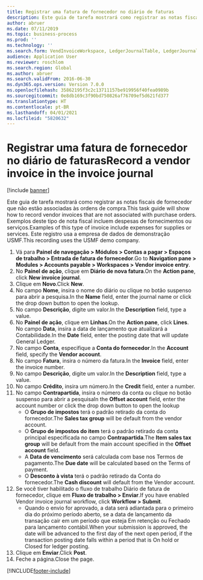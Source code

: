 ```yaml
---
title: Registrar uma fatura de fornecedor no diário de faturas
description: Este guia de tarefa mostrará como registrar as notas fiscais de fornecedor que não estão associadas às ordens de compra.
author: abruer
ms.date: 07/11/2019
ms.topic: business-process
ms.prod: ''
ms.technology: ''
ms.search.form: VendInvoiceWorkspace, LedgerJournalTable, LedgerJournalTransVendInvoice
audience: Application User
ms.reviewer: roschlom
ms.search.region: Global
ms.author: abruer
ms.search.validFrom: 2016-06-30
ms.dyn365.ops.version: Version 7.0.0
ms.openlocfilehash: 35862195f3c2c13711157be919956f40fea0989b
ms.sourcegitcommit: 0e8db169c3f90bd750826af76709ef5d621fd377
ms.translationtype: HT
ms.contentlocale: pt-BR
ms.lasthandoff: 04/01/2021
ms.locfileid: "5820632"
---
```

# <a name="record-a-vendor-invoice-in-the-invoice-journal"></a><span data-ttu-id="a4caf-103">Registrar uma fatura de fornecedor no diário de faturas</span><span class="sxs-lookup"><span data-stu-id="a4caf-103">Record a vendor invoice in the invoice journal</span></span>

[!include [banner](../../includes/banner.md)]

<span data-ttu-id="a4caf-104">Este guia de tarefa mostrará como registrar as notas fiscais de fornecedor que não estão associadas às ordens de compra.</span><span class="sxs-lookup"><span data-stu-id="a4caf-104">This task guide will show how to record vendor invoices that are not associated with purchase orders.</span></span> <span data-ttu-id="a4caf-105">Exemplos deste tipo de nota fiscal incluem despesas de fornecimentos ou serviços.</span><span class="sxs-lookup"><span data-stu-id="a4caf-105">Examples of this type of invoice include expenses for supplies or services.</span></span>  <span data-ttu-id="a4caf-106">Este registro usa a empresa de dados de demonstração USMF.</span><span class="sxs-lookup"><span data-stu-id="a4caf-106">This recording uses the USMF demo company.</span></span>

1. <span data-ttu-id="a4caf-107">Vá para **Painel de navegação > Módulos > Contas a pagar > Espaços de trabalho > Entrada de fatura de fornecedor**.</span><span class="sxs-lookup"><span data-stu-id="a4caf-107">Go to **Navigation pane > Modules > Accounts payable > Workspaces > Vendor invoice entry**.</span></span>
2. <span data-ttu-id="a4caf-108">No **Painel de ação**, clique em **Diário de nova fatura**.</span><span class="sxs-lookup"><span data-stu-id="a4caf-108">On the **Action pane**, click **New invoice journal**.</span></span>
3. <span data-ttu-id="a4caf-109">Clique em **Novo**.</span><span class="sxs-lookup"><span data-stu-id="a4caf-109">Click **New**.</span></span>
4. <span data-ttu-id="a4caf-110">No campo **Nome**, insira o nome do diário ou clique no botão suspenso para abrir a pesquisa.</span><span class="sxs-lookup"><span data-stu-id="a4caf-110">In the **Name** field, enter the journal name or click the drop down button to open the lookup.</span></span>
5. <span data-ttu-id="a4caf-111">No campo **Descrição**, digite um valor.</span><span class="sxs-lookup"><span data-stu-id="a4caf-111">In the **Description** field, type a value.</span></span>
6. <span data-ttu-id="a4caf-112">No **Painel de ação**, clique em **Linhas**.</span><span class="sxs-lookup"><span data-stu-id="a4caf-112">On the **Action pane**, click **Lines**.</span></span> <span data-ttu-id="a4caf-113">No campo **Data**, insira a data de lançamento que atualizará a Contabilidade.</span><span class="sxs-lookup"><span data-stu-id="a4caf-113">In the **Date** field, enter the posting date that will update General Ledger.</span></span>  
7. <span data-ttu-id="a4caf-114">No campo **Conta**, especifique a **Conta do fornecedor**.</span><span class="sxs-lookup"><span data-stu-id="a4caf-114">In the **Account** field, specify the **Vendor account**.</span></span>
8. <span data-ttu-id="a4caf-115">No campo **Fatura**, insira o número da fatura.</span><span class="sxs-lookup"><span data-stu-id="a4caf-115">In the **Invoice** field, enter the invoice number.</span></span>
9. <span data-ttu-id="a4caf-116">No campo **Descrição**, digite um valor.</span><span class="sxs-lookup"><span data-stu-id="a4caf-116">In the **Description** field, type a value.</span></span>
10. <span data-ttu-id="a4caf-117">No campo **Crédito**, insira um número.</span><span class="sxs-lookup"><span data-stu-id="a4caf-117">In the **Credit** field, enter a number.</span></span>
11. <span data-ttu-id="a4caf-118">No campo **Contrapartida**, insira o número da conta ou clique no botão suspenso para abrir a pesquisa</span><span class="sxs-lookup"><span data-stu-id="a4caf-118">In the **Offset account** field, enter the account number or click the drop down button to open the lookup</span></span>
    * <span data-ttu-id="a4caf-119">O **Grupo de impostos** terá o padrão retirado da conta do fornecedor.</span><span class="sxs-lookup"><span data-stu-id="a4caf-119">The **Sales tax group** will be default from the vendor account.</span></span>  
    * <span data-ttu-id="a4caf-120">O **Grupo de impostos do item** terá o padrão retirado da conta principal especificada no campo **Contrapartida**.</span><span class="sxs-lookup"><span data-stu-id="a4caf-120">The **Item sales tax group** will be default from the main account specified in the **Offset account** field.</span></span>  
    * <span data-ttu-id="a4caf-121">A **Data de vencimento** será calculada com base nos Termos de pagamento.</span><span class="sxs-lookup"><span data-stu-id="a4caf-121">The **Due date** will be calculated based on the Terms of payment.</span></span>  
    * <span data-ttu-id="a4caf-122">O **Desconto à vista** terá o padrão retirado da Conta do fornecedor.</span><span class="sxs-lookup"><span data-stu-id="a4caf-122">The **Cash discount** will default from the Vendor account.</span></span>
12. <span data-ttu-id="a4caf-123">Se você tiver habilitado o fluxo de trabalho Diário de fatura de fornecedor, clique em **Fluxo de trabalho > Enviar**.</span><span class="sxs-lookup"><span data-stu-id="a4caf-123">If you have enabled Vendor invoice journal workflow, click **Workflow > Submit**.</span></span>
    * <span data-ttu-id="a4caf-124">Quando o envio for aprovado, a data será adiantada para o primeiro dia do próximo período aberto, se a data de lançamento da transação cair em um período que esteja Em retenção ou Fechado para lançamento contábil.</span><span class="sxs-lookup"><span data-stu-id="a4caf-124">When your submission is approved, the date will be advanced to the first day of the next open period, if the transaction posting date falls within a period that is On hold or Closed for ledger posting.</span></span>
12. <span data-ttu-id="a4caf-125">Clique em **Enviar**.</span><span class="sxs-lookup"><span data-stu-id="a4caf-125">Click **Post**.</span></span>
13. <span data-ttu-id="a4caf-126">Feche a página.</span><span class="sxs-lookup"><span data-stu-id="a4caf-126">Close the page.</span></span>



[!INCLUDE[footer-include](../../../includes/footer-banner.md)]